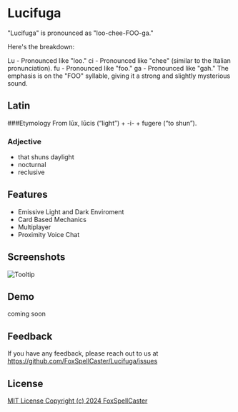 
# Lucifuga

"Lucifuga" is pronounced as "loo-chee-FOO-ga."

Here's the breakdown:

Lu - Pronounced like "loo."
ci - Pronounced like "chee" (similar to the Italian pronunciation).
fu - Pronounced like "foo."
ga - Pronounced like "gah."
The emphasis is on the "FOO" syllable, giving it a strong and slightly mysterious sound.

## Latin
###Etymology
From lūx, lūcis (“light”) +‎ -i- +‎ fugere (“to shun”).

### Adjective
- that shuns daylight
- nocturnal
- reclusive


## Features

- Emissive Light and Dark Enviroment
- Card Based Mechanics
- Multiplayer
- Proximity Voice Chat


## Screenshots

![Tooltip](https://github.com/FoxSpellCaster/Lucifuga/blob/main/lucifuga.png)


## Demo

coming soon


## Feedback

If you have any feedback, please reach out to us at https://github.com/FoxSpellCaster/Lucifuga/issues


## License

[MIT License Copyright (c) 2024 FoxSpellCaster](https://choosealicense.com/licenses/mit/)

